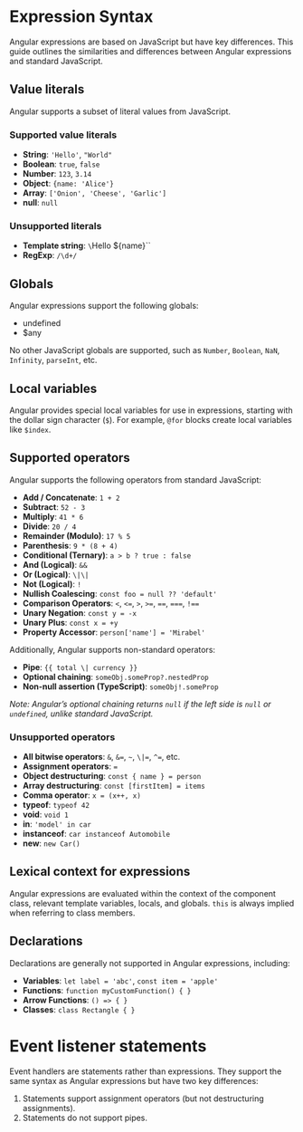# Expression Syntax

Angular expressions are based on JavaScript but have key differences. This guide outlines the similarities and differences between Angular expressions and standard JavaScript.

## Value literals

Angular supports a subset of literal values from JavaScript.

### Supported value literals

- **String**: `'Hello'`, `"World"`
- **Boolean**: `true`, `false`
- **Number**: `123`, `3.14`
- **Object**: `{name: 'Alice'}`
- **Array**: `['Onion', 'Cheese', 'Garlic']`
- **null**: `null`

### Unsupported literals

- **Template string**: `\`Hello ${name}\``
- **RegExp**: `/\d+/`

## Globals

Angular expressions support the following globals:

- undefined
- $any

No other JavaScript globals are supported, such as `Number`, `Boolean`, `NaN`, `Infinity`, `parseInt`, etc.

## Local variables

Angular provides special local variables for use in expressions, starting with the dollar sign character (`$`). For example, `@for` blocks create local variables like `$index`.

## Supported operators

Angular supports the following operators from standard JavaScript:

- **Add / Concatenate**: `1 + 2`
- **Subtract**: `52 - 3`
- **Multiply**: `41 * 6`
- **Divide**: `20 / 4`
- **Remainder (Modulo)**: `17 % 5`
- **Parenthesis**: `9 * (8 + 4)`
- **Conditional (Ternary)**: `a > b ? true : false`
- **And (Logical)**: `&&`
- **Or (Logical)**: `\|\|`
- **Not (Logical)**: `!`
- **Nullish Coalescing**: `const foo = null ?? 'default'`
- **Comparison Operators**: `<`, `<=`, `>`, `>=`, `==`, `===`, `!==`
- **Unary Negation**: `const y = -x`
- **Unary Plus**: `const x = +y`
- **Property Accessor**: `person['name'] = 'Mirabel'`

Additionally, Angular supports non-standard operators:

- **Pipe**: `{{ total \| currency }}`
- **Optional chaining**: `someObj.someProp?.nestedProp`
- **Non-null assertion (TypeScript)**: `someObj!.someProp`

*Note: Angular’s optional chaining returns `null` if the left side is `null` or `undefined`, unlike standard JavaScript.*

### Unsupported operators

- **All bitwise operators**: `&`, `&=`, `~`, `\|=`, `^=`, etc.
- **Assignment operators**: `=`
- **Object destructuring**: `const { name } = person`
- **Array destructuring**: `const [firstItem] = items`
- **Comma operator**: `x = (x++, x)`
- **typeof**: `typeof 42`
- **void**: `void 1`
- **in**: `'model' in car`
- **instanceof**: `car instanceof Automobile`
- **new**: `new Car()`

## Lexical context for expressions

Angular expressions are evaluated within the context of the component class, relevant template variables, locals, and globals. `this` is always implied when referring to class members.

## Declarations

Declarations are generally not supported in Angular expressions, including:

- **Variables**: `let label = 'abc'`, `const item = 'apple'`
- **Functions**: `function myCustomFunction() { }`
- **Arrow Functions**: `() => { }`
- **Classes**: `class Rectangle { }`

# Event listener statements

Event handlers are statements rather than expressions. They support the same syntax as Angular expressions but have two key differences:

1. Statements support assignment operators (but not destructuring assignments).
2. Statements do not support pipes.